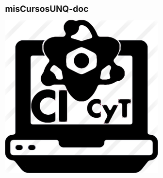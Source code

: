 # misCursosUNQ-doc

![Logo](https://github.com/TheCask/misCursosUNQ-doc/blob/master/logoAppBlack.png)
